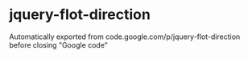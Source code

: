 # jquery-flot-direction
Automatically exported from code.google.com/p/jquery-flot-direction before closing "Google code"
